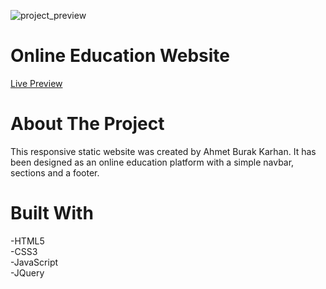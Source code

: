 ![project_preview](https://github.com/kobrak1/online_education_website/assets/114083611/26859f67-471f-4442-b2bf-86fcf8dbce78)
# Online Education Website
[Live Preview]( https://kobrak1.github.io/online_education_website/)
# About The Project
This responsive static website was created by Ahmet Burak Karhan. It has been designed as an online education platform with a simple navbar, sections and a footer.
# Built With
-HTML5\
-CSS3\
-JavaScript\
-JQuery

